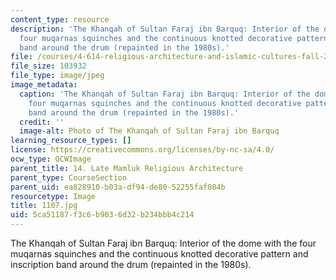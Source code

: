 ```yaml
---
content_type: resource
description: 'The Khanqah of Sultan Faraj ibn Barquq: Interior of the dome with the
  four muqarnas squinches and the continuous knotted decorative pattern and inscription
  band around the drum (repainted in the 1980s).'
file: /courses/4-614-religious-architecture-and-islamic-cultures-fall-2002/5ca51187f3c6b9036d32b234bbb4c214_1107.jpg
file_size: 103932
file_type: image/jpeg
image_metadata:
  caption: 'The Khanqah of Sultan Faraj ibn Barquq: Interior of the dome with the
    four muqarnas squinches and the continuous knotted decorative pattern and inscription
    band around the drum (repainted in the 1980s).'
  credit: ''
  image-alt: Photo of The Khanqah of Sultan Faraj ibn Barquq
learning_resource_types: []
license: https://creativecommons.org/licenses/by-nc-sa/4.0/
ocw_type: OCWImage
parent_title: 14. Late Mamluk Religious Architecture
parent_type: CourseSection
parent_uid: ea828910-b03a-df94-de80-52255faf084b
resourcetype: Image
title: 1107.jpg
uid: 5ca51187-f3c6-b903-6d32-b234bbb4c214
---
```

The Khanqah of Sultan Faraj ibn Barquq: Interior of the dome with the four muqarnas squinches and the continuous knotted decorative pattern and inscription band around the drum (repainted in the 1980s).